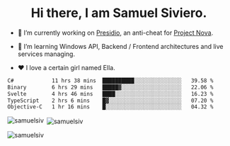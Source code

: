 <h1 align="center">Hi there, I am Samuel Siviero.</h1>

- 🔭 I’m currently working on [Presidio](https://presidio.ac), an anti-cheat for [Project Nova](https://discord.gg/novafn).

- 🌱 I’m learning Windows API, Backend / Frontend architectures and live services managing.

- ❤️ I love a certain girl named Ella.

<!--START_SECTION:waka-->

```txt
C#            11 hrs 38 mins  ██████████░░░░░░░░░░░░░░░   39.58 %
Binary        6 hrs 29 mins   █████▓░░░░░░░░░░░░░░░░░░░   22.06 %
Svelte        4 hrs 46 mins   ████░░░░░░░░░░░░░░░░░░░░░   16.23 %
TypeScript    2 hrs 6 mins    █▓░░░░░░░░░░░░░░░░░░░░░░░   07.20 %
Objective-C   1 hr 16 mins    █░░░░░░░░░░░░░░░░░░░░░░░░   04.32 %
```

<!--END_SECTION:waka-->

<p><img align="left" src="https://github-readme-stats.vercel.app/api/top-langs?username=samuelsiv&show_icons=true&locale=en&layout=compact&theme=radical" alt="samuelsiv" /></p>

<p>&nbsp;<img align="center" src="https://github-readme-stats.vercel.app/api?username=samuelsiv&show_icons=true&locale=en&theme=radical" alt="samuelsiv" /></p>
<p align="left"> <img src="https://komarev.com/ghpvc/?username=samuelsiv&label=Profile%20views&color=0e75b6&style=flat" alt="samuelsiv" /> </p>
